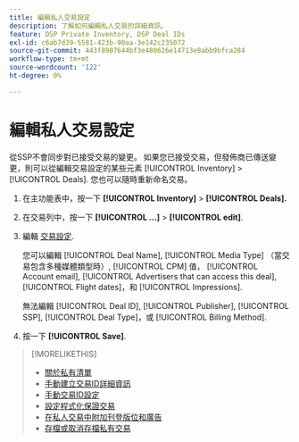 ```yaml
---
title: 編輯私人交易設定
description: 了解如何編輯私人交易的詳細資訊。
feature: DSP Private Inventory, DSP Deal IDs
exl-id: c6ab7d39-5581-423b-90aa-3e142c235072
source-git-commit: 443f8907644bf3e480626e14713e8abb9bfca284
workflow-type: tm+mt
source-wordcount: '122'
ht-degree: 0%

---
```


# 編輯私人交易設定

從SSP不會同步對已接受交易的變更。 如果您已接受交易，但發佈商已傳送變更，則可以從編輯交易設定的某些元素 [!UICONTROL Inventory] > [!UICONTROL Deals]. 您也可以隨時重新命名交易。

1. 在主功能表中，按一下 **[!UICONTROL Inventory]** > **[!UICONTROL Deals].**

1. 在交易列中，按一下  **[!UICONTROL ...]** > **[!UICONTROL edit]**.

1. 編輯 [交易設定](deal-id-settings.md).

   您可以編輯 [!UICONTROL Deal Name], [!UICONTROL Media Type] （當交易包含多種媒體類型時）, [!UICONTROL CPM] 值， [!UICONTROL Account email], [!UICONTROL Advertisers that can access this deal], [!UICONTROL Flight dates]，和 [!UICONTROL Impressions].

   無法編輯 [!UICONTROL Deal ID], [!UICONTROL Publisher], [!UICONTROL SSP], [!UICONTROL Deal Type]，或 [!UICONTROL Billing Method].

1. 按一下 **[!UICONTROL Save]**.

>[!MORELIKETHIS]
>
>* [關於私有清單](private-inventory-about.md)
>* [手動建立交易ID詳細資訊](deal-id-create.md)
>* [手動交易ID設定](deal-id-settings.md)
>* [設定程式化保證交易](programmatic-guaranteed-set-up.md)
>* [在私人交易中附加刊登版位和廣告](/help/dsp/inventory/deal-id-attach-placements.md)
>* [存檔或取消存檔私有交易](/help/dsp/inventory/private-deal-archive-unarchive.md)

